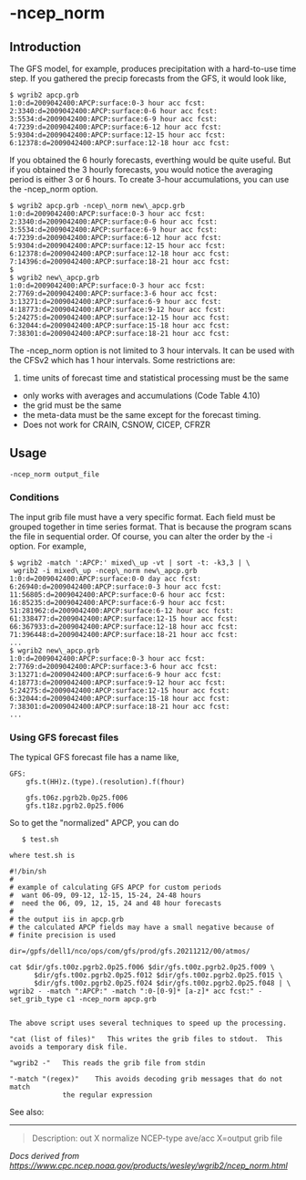 # -ncep_norm

## Introduction

The GFS model, for example, produces precipitation with a
hard-to-use time step. If you gathered the precip forecasts
from the GFS, it would look like,

```
$ wgrib2 apcp.grb
1:0:d=2009042400:APCP:surface:0-3 hour acc fcst:
2:3340:d=2009042400:APCP:surface:0-6 hour acc fcst:
3:5534:d=2009042400:APCP:surface:6-9 hour acc fcst:
4:7239:d=2009042400:APCP:surface:6-12 hour acc fcst:
5:9304:d=2009042400:APCP:surface:12-15 hour acc fcst:
6:12378:d=2009042400:APCP:surface:12-18 hour acc fcst:
```

If you obtained the 6 hourly forecasts, everthing would be
quite useful. But if you obtained the 3 hourly forecasts, you
would notice the averaging period is either 3 or 6 hours. To
create 3-hour accumulations, you can use the
-ncep_norm option.

```
$ wgrib2 apcp.grb -ncep\_norm new\_apcp.grb
1:0:d=2009042400:APCP:surface:0-3 hour acc fcst:
2:3340:d=2009042400:APCP:surface:0-6 hour acc fcst:
3:5534:d=2009042400:APCP:surface:6-9 hour acc fcst:
4:7239:d=2009042400:APCP:surface:6-12 hour acc fcst:
5:9304:d=2009042400:APCP:surface:12-15 hour acc fcst:
6:12378:d=2009042400:APCP:surface:12-18 hour acc fcst:
7:14396:d=2009042400:APCP:surface:18-21 hour acc fcst:
$
$ wgrib2 new\_apcp.grb
1:0:d=2009042400:APCP:surface:0-3 hour acc fcst:
2:7769:d=2009042400:APCP:surface:3-6 hour acc fcst:
3:13271:d=2009042400:APCP:surface:6-9 hour acc fcst:
4:18773:d=2009042400:APCP:surface:9-12 hour acc fcst:
5:24275:d=2009042400:APCP:surface:12-15 hour acc fcst:
6:32044:d=2009042400:APCP:surface:15-18 hour acc fcst:
7:38301:d=2009042400:APCP:surface:18-21 hour acc fcst:
```

The -ncep_norm option is not limited
to 3 hour intervals. It can be used with the CFSv2 which has
1 hour intervals. Some restrictions are:

1. time units of forecast time and statistical processing must be the same

- only works with averages and accumulations (Code Table 4.10)
- the grid must be the same
- the meta-data must be the same except for the forecast timing.
- Does not work for CRAIN, CSNOW, CICEP, CFRZR

## Usage

```
-ncep_norm output_file
```

### Conditions

The input grib file must have a very specific format.
Each field must be grouped together in time series format.
That is because the program scans the file in sequential order.
Of course, you can alter the order by the -i
option. For example,

```
$ wgrib2 -match ':APCP:' mixed\_up -vt | sort -t: -k3,3 | \
 wgrib2 -i mixed\_up -ncep\_norm new\_apcp.grb
1:0:d=2009042400:APCP:surface:0-0 day acc fcst:
6:26940:d=2009042400:APCP:surface:0-3 hour acc fcst:
11:56805:d=2009042400:APCP:surface:0-6 hour acc fcst:
16:85235:d=2009042400:APCP:surface:6-9 hour acc fcst:
51:281962:d=2009042400:APCP:surface:6-12 hour acc fcst:
61:338477:d=2009042400:APCP:surface:12-15 hour acc fcst:
66:367933:d=2009042400:APCP:surface:12-18 hour acc fcst:
71:396448:d=2009042400:APCP:surface:18-21 hour acc fcst:
...
$ wgrib2 new\_apcp.grb
1:0:d=2009042400:APCP:surface:0-3 hour acc fcst:
2:7769:d=2009042400:APCP:surface:3-6 hour acc fcst:
3:13271:d=2009042400:APCP:surface:6-9 hour acc fcst:
4:18773:d=2009042400:APCP:surface:9-12 hour acc fcst:
5:24275:d=2009042400:APCP:surface:12-15 hour acc fcst:
6:32044:d=2009042400:APCP:surface:15-18 hour acc fcst:
7:38301:d=2009042400:APCP:surface:18-21 hour acc fcst:
...
```

### Using GFS forecast files

The typical GFS forecast file has a name like,

```
GFS:
    gfs.t(HH)z.(type).(resolution).f(fhour)

    gfs.t06z.pgrb2b.0p25.f006
    gfs.t18z.pgrb2.0p25.f006
```

So to get the "normalized" APCP, you can do

```
   $ test.sh

where test.sh is

#!/bin/sh
#
# example of calculating GFS APCP for custom periods
#  want 06-09, 09-12, 12-15, 15-24, 24-48 hours
#  need the 06, 09, 12, 15, 24 and 48 hour forecasts
#
# the output iis in apcp.grb
# the calculated APCP fields may have a small negative because of
# finite precision is used

dir=/gpfs/dell1/nco/ops/com/gfs/prod/gfs.20211212/00/atmos/

cat $dir/gfs.t00z.pgrb2.0p25.f006 $dir/gfs.t00z.pgrb2.0p25.f009 \
      $dir/gfs.t00z.pgrb2.0p25.f012 $dir/gfs.t00z.pgrb2.0p25.f015 \
      $dir/gfs.t00z.pgrb2.0p25.f024 $dir/gfs.t00z.pgrb2.0p25.f048 | \
wgrib2 - -match ":APCP:" -match ":0-[0-9]* [a-z]* acc fcst:" -set_grib_type c1 -ncep_norm apcp.grb


The above script uses several techniques to speed up the processing.

"cat (list of files)"   This writes the grib files to stdout.  This avoids a temporary disk file.

"wgrib2 -"   This reads the grib file from stdin

"-match "(regex)"    This avoids decoding grib messages that do not match
             the regular expression
```

See also:

---

> Description: out X normalize NCEP-type ave/acc X=output grib file

_Docs derived from <https://www.cpc.ncep.noaa.gov/products/wesley/wgrib2/ncep_norm.html>_
